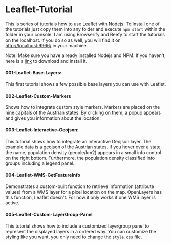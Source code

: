 # Leaflet-Tutorial

This is series of tutorials how to use [Leaflet](http://leafletjs.com/) with [Nodejs](https://nodejs.org/en/). To install one of the tutorials just copy them into any folder and execute `npm start` within the folder in your console.
I am using Browserify and Beefy to start the tutorials on the localhost. If you do so as well, you will find it on <http://localhost:9966/> in your machine.

Note: Make sure you have already installed Nodejs and NPM. If you haven't, here is a [link](https://nodejs.org/en/download/) to download and install it.

#### 001-Leaflet-Base-Layers:
This first tutorial shows a few possible base layers you can use with Leaflet.

#### 002-Leaflet-Custom-Markers
Shows how to integrate custom style markers. Markers are placed on the nine capitals of the Austrian states. By clicking on them, a popup appears and gives you information about the location.

#### 003-Leaflet-Interactive-Geojson:
This tutorial shows how to integrate an interactive Geojson layer. The example data is a geojson of the Austrian states. If you hover over a state, the name, population density (people/km2) appears in a small info control on the right bottom. Furthermore, the population density classified into groups including a legend panel.

#### 004-Leaflet-WMS-GetFeatureInfo
Demonstrates a custom-built function to retrieve information (attribute values) from a WMS layer for a pixel location on the map. OpenLayers has this function, Leaflet doesn't. For now it only works if one WMS layer is active.

#### 005-Leaflet-Custom-LayerGroup-Panel
This tutorial shows how to include a customized layergroup panel to represent the displayed layers in a ordered way. You can customize the styling like you want, you only need to change the `style.css` file.
